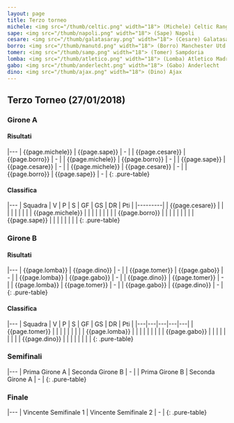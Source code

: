 ```yaml
---
layout: page
title: Terzo torneo
michele: <img src="/thumb/celtic.png" width="18"> (Michele) Celtic Rangers
sape: <img src="/thumb/napoli.png" width="18"> (Sape) Napoli
cesare: <img src="/thumb/galatasaray.png" width="18"> (Cesare) Galatasaray
borro: <img src="/thumb/manutd.png" width="18"> (Borro) Manchester Utd
tomer: <img src="/thumb/samp.png" width="18"> (Tomer) Sampdoria
lomba: <img src="/thumb/atletico.png" width="18"> (Lomba) Atletico Madrid
gabo: <img src="/thumb/anderlecht.png" width="18"> (Gabo) Anderlecht
dino: <img src="/thumb/ajax.png" width="18"> (Dino) Ajax
---
```


<link rel="stylesheet" href="https://unpkg.com/purecss@1.0.0/build/pure-min.css" integrity="sha384-nn4HPE8lTHyVtfCBi5yW9d20FjT8BJwUXyWZT9InLYax14RDjBj46LmSztkmNP9w" crossorigin="anonymous">

## Terzo Torneo (27/01/2018)

### Girone A

#### Risultati

|---
| {{page.michele}} | {{page.sape}}    | - |
| {{page.cesare}} | {{page.borro}}    | - |
| {{page.michele}} | {{page.borro}}   | - |
| {{page.sape}} | {{page.cesare}}    | - |
| {{page.michele}} | {{page.cesare}}    | - |
| {{page.borro}} | {{page.sape}}    | - |
{: .pure-table}

#### Classifica

|---
| Squadra | V | P | S | GF | GS | DR | Pti |
|---------|
| {{page.cesare}} |  |  |  |  |  |  |  |
| {{page.michele}} |  |  |  |  |  |  |  |
| {{page.borro}} |  |  |  |  |  |  |  |
| {{page.sape}} |  |  |  |  |  |  |  |
{: .pure-table}

### Girone B

#### Risultati

|---
| {{page.lomba}} | {{page.dino}}    | - |
| {{page.tomer}} | {{page.gabo}}    | - |
| {{page.lomba}} | {{page.gabo}}   | - |
| {{page.dino}} | {{page.tomer}}    | - |
| {{page.lomba}} | {{page.tomer}}    | - |
| {{page.gabo}} | {{page.dino}}    | - |
{: .pure-table}

#### Classifica

|---
| Squadra | V | P | S | GF | GS | DR | Pti |
|---|---|---|---|---|
| {{page.tomer}} |  |  |  |  |  |  |  |
| {{page.lomba}} |  |  |  |  |  |  |  |
| {{page.gabo}} |  |  |  |  |  |  |  |
| {{page.dino}} |  |  |  |  |  |  |  |
{: .pure-table}

### Semifinali

|---
| Prima Girone A | Seconda Girone B | - |
| Prima Girone B | Seconda Girone A | - | 
{: .pure-table}

### Finale

|---
| Vincente Semifinale 1 | Vincente Semifinale 2 | - |
{: .pure-table}

